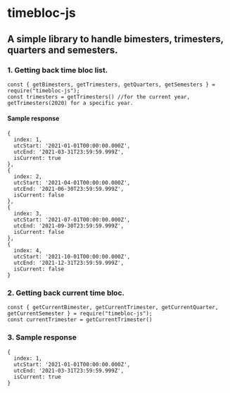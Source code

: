 # timebloc-js
## A simple library to handle bimesters, trimesters, quarters and semesters.

### 1. Getting back time bloc list.
```
const { getBimesters, getTrimesters, getQuarters, getSemesters } = require("timebloc-js");
const trimesters = getTrimesters() //for the current year, getTrimesters(2020) for a specific year.
```

#### Sample response
```
{
  index: 1,
  utcStart: '2021-01-01T00:00:00.000Z',
  utcEnd: '2021-03-31T23:59:59.999Z',
  isCurrent: true
},
{
  index: 2,
  utcStart: '2021-04-01T00:00:00.000Z',
  utcEnd: '2021-06-30T23:59:59.999Z',
  isCurrent: false
},
{
  index: 3,
  utcStart: '2021-07-01T00:00:00.000Z',
  utcEnd: '2021-09-30T23:59:59.999Z',
  isCurrent: false
},
{
  index: 4,
  utcStart: '2021-10-01T00:00:00.000Z',
  utcEnd: '2021-12-31T23:59:59.999Z',
  isCurrent: false
}
```

### 2. Getting back current time bloc.
```
const { getCurrentBimester, getCurrentTrimester, getCurrentQuarter, getCurrentSemester } = require("timebloc-js");
const currentTrimester = getCurrentTrimester()
```

### 3. Sample response
```
{
  index: 1,
  utcStart: '2021-01-01T00:00:00.000Z',
  utcEnd: '2021-03-31T23:59:59.999Z',
  isCurrent: true
}
```
